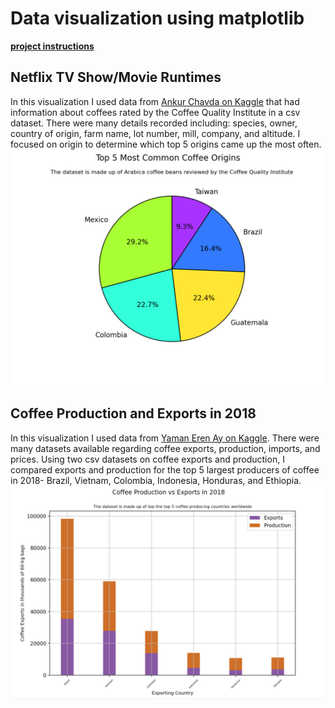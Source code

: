 # Data visualization using matplotlib #

[**project instructions** ](https://github.com/mikeizbicki/cmc-csci040/tree/2021fall/hw_02)

## Netflix TV Show/Movie Runtimes
In this visualization I used data from [Ankur Chavda on Kaggle](https://www.kaggle.com/ankurchavda/coffee-beans-reviews-by-coffee-quality-institute) that had information about coffees rated by the Coffee Quality Institute in a csv dataset. There were many details recorded including: species, owner, country of origin, farm name, lot number, mill, company, and altitude. I focused on origin to determine which top 5 origins came up the most often. 
![Pie Chart](Pie.png)

## Coffee Production and Exports in 2018
In this visualization I used data from [Yaman Eren Ay on Kaggle](https://www.kaggle.com/yamaerenay/ico-coffee-dataset-worldwide?select=total-production.csv). There were many datasets available regarding coffee exports, production, imports, and prices. Using two csv datasets on coffee exports and production, I compared exports and production for the top 5 largest producers of coffee in 2018- Brazil, Vietnam, Colombia, Indonesia, Honduras, and Ethiopia. 
![Coffee Exports vs Production in 2018](production.png)
